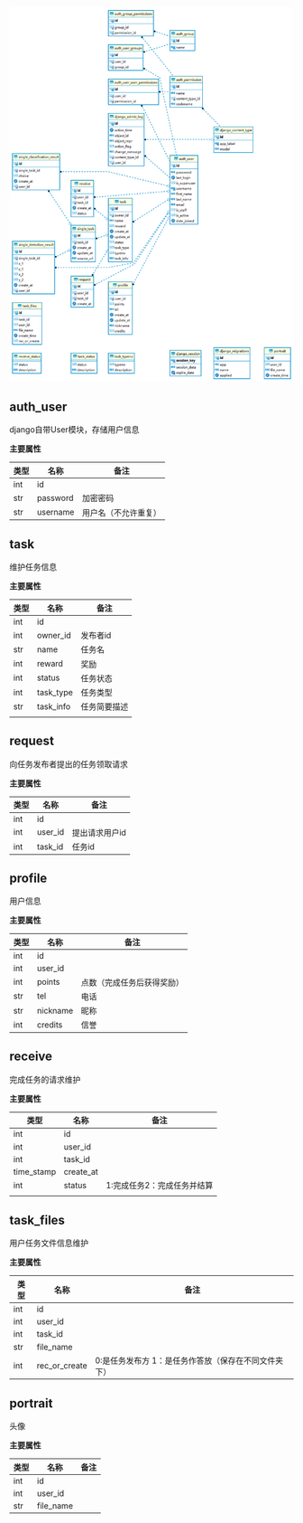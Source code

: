 <img src="cspj.png" alt="cspj" style="zoom:200%;" />



## auth_user

django自带User模块，存储用户信息

**主要属性**

| 类型 | 名称     | 备注                 |
| ---- | -------- | -------------------- |
| int  | id       |                      |
| str  | password | 加密密码             |
| str  | username | 用户名（不允许重复） |

## task

维护任务信息

**主要属性**

| 类型 | 名称      | 备注         |
| ---- | --------- | ------------ |
| int  | id        |              |
| int  | owner_id  | 发布者id     |
| str  | name      | 任务名       |
| int  | reward    | 奖励         |
| int  | status    | 任务状态     |
| int  | task_type | 任务类型     |
| str  | task_info | 任务简要描述 |
|      |           |              |

## request

向任务发布者提出的任务领取请求

**主要属性**

| 类型 | 名称    | 备注           |
| ---- | ------- | -------------- |
| int  | id      |                |
| int  | user_id | 提出请求用户id |
| int  | task_id | 任务id         |

## profile

用户信息

**主要属性**

| 类型 | 名称     | 备注                       |
| ---- | -------- | -------------------------- |
| int  | id       |                            |
| int  | user_id  |                            |
| int  | points   | 点数（完成任务后获得奖励） |
| str  | tel      | 电话                       |
| str  | nickname | 昵称                       |
| int  | credits  | 信誉                       |

## receive

完成任务的请求维护

**主要属性**

| 类型       | 名称      | 备注                        |
| ---------- | --------- | --------------------------- |
| int        | id        |                             |
| int        | user_id   |                             |
| int        | task_id   |                             |
| time_stamp | create_at |                             |
| int        | status    | 1:完成任务2：完成任务并结算 |
|            |           |                             |

## task_files

用户任务文件信息维护

**主要属性**

| 类型 | 名称          | 备注                                                 |
| ---- | ------------- | ---------------------------------------------------- |
| int  | id            |                                                      |
| int  | user_id       |                                                      |
| int  | task_id       |                                                      |
| str  | file_name     |                                                      |
| int  | rec_or_create | 0:是任务发布方 1：是任务作答放（保存在不同文件夹下） |

## portrait

头像

**主要属性**

| 类型 | 名称      | 备注 |
| ---- | --------- | ---- |
| int  | id        |      |
| int  | user_id   |      |
| str  | file_name |      |